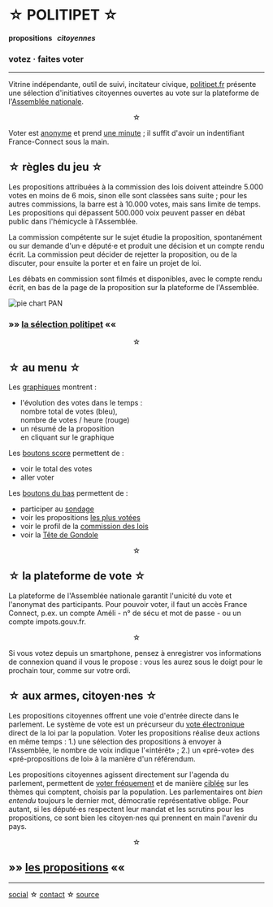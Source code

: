 <div id="header" markdown="1" onclick="location='/'">

☆ POLITIPET ☆
=============

#### propositions &nbsp; _citoyennes_

### votez · faites voter

</div>

-----

<div class="left" markdown="1">

Vitrine indépendante, outil de suivi, incitateur civique,
[politipet.fr][politipet] présente une sélection d'initiatives citoyennes
ouvertes au vote sur la plateforme de l'[Assemblée nationale][assemblée].

<center>☆</center>

Voter est <u>anonyme</u> et prend <u>une minute</u> ;
il suffit d'avoir un indentifiant France-Connect sous la main.


☆ règles du jeu ☆
-----------------

Les propositions attribuées à la commission des lois doivent
atteindre 5.000 votes en moins de 6 mois, sinon elle sont classées
sans suite ; pour les autres commissions, la barre est à 10.000 votes,
mais sans limite de temps. Les propositions qui dépassent 500.000 voix
peuvent passer en débat public dans l'hémicycle à l'Assemblée.

La commission compétente sur le sujet étudie la proposition,
spontanément ou sur demande d'un·e député·e et produit une décision
et un compte rendu écrit. La commission peut décider de
rejetter la proposition, ou de la discuter, pour ensuite la porter
et en faire un projet de loi.

Les débats en commission sont filmés et disponibles, avec le compte
rendu écrit, en bas de la page de la proposition sur la plateforme
de l'Assemblée.

![pie chart PAN](pie-chart-PAN.png)


### »» [la sélection politipet](/tdg) ««


<center>☆</center>


☆ au menu ☆
-----------

Les <u>graphiques</u> montrent :

- l'évolution des votes dans le temps :<br>
  nombre total de votes (bleu),<br>
  nombre de votes / heure (rouge)
- un résumé de la proposition<br>
  en cliquant sur le graphique

Les <u>boutons score</u> permettent de :

- voir le total des votes
- aller voter


Les <u>boutons du bas</u> permettent de :

- participer au [sondage](poll/)
- voir les propositions
  [les plus votées][most voted]
- voir le profil de la
  [commission des lois](commission/lois.md)
- voir la [Tête de Gondole](tdg/)


<center>☆</center>


☆ la plateforme de vote ☆
-------------------------

La plateforme de l'Assemblée nationale garantit l'unicité du vote
et l'anonymat des participants. Pour pouvoir voter, il faut un accès
France Connect, p.ex. un compte Améli - n° de sécu et mot de passe -
ou un compte impots.gouv.fr.

<center>☆</center>

Si vous votez depuis un smartphone, pensez à enregistrer vos
informations de connexion quand il vous le propose : vous les
aurez sous le doigt pour le prochain tour, comme sur votre ordi.


☆ aux armes, citoyen·nes ☆
--------------------------

Les propositions citoyennes offrent une voie d'entrée directe
dans le parlement. Le système de vote est un précurseur du
<u>vote électronique</u> direct de la loi par la population.
Voter les propositions réalise deux actions en même temps :
1.) une sélection des propositions à envoyer à l'Assemblée, le
nombre de voix indique l'«intérêt» ; 2.) un «pré-vote» des
«pré-propositions de loi» à la manière d'un référendum.

Les propositions citoyennes agissent directement sur l'agenda
du parlement, permettent de <u>voter fréquement</u> et de manière
<u>ciblée</u> sur les thèmes qui comptent, choisis par la population.
Les parlementaires ont _bien entendu_ toujours le dernier mot,
démocratie représentative oblige. Pour autant, si les député·es
respectent leur mandat et les scrutins pour les propositions,
ce sont bien les citoyen·nes qui prennent en main l'avenir du pays.

<center>☆</center>


»» [les propositions](/) ««
---------------------------


</div>

-----

[social][seenthis] ☆ [contact][email] ☆ [source][github]


[email]: mailto:politipet@laposte.net
[github]: https://github.com/politipet
[seenthis]: https://seenthis.net/people/politipet

[politipet]: https://politipet.fr
[assemblée]: https://petitions.assemblee-nationale.fr
[most voted]: https://petitions.assemblee-nationale.fr/initiatives?order=most_voted
